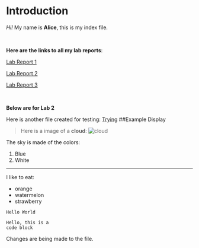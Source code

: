 # Introduction
*Hi!* My name is **Alice**, this is my index file.

<br/>

**Here are the links to all my lab reports**:

[Lab Report 1](https://alicefeather.github.io/cse15l-lab-reports/lab-report-1-week-2.html)

[Lab Report 2](https://alicefeather.github.io/cse15l-lab-reports/lab-report-1-week-4.html)

[Lab Report 3](https://alicefeather.github.io/cse15l-lab-reports/lab-report-3-week-6.html)

<br/>

**Below are for Lab 2**

Here is another file created for testing: [Trying](https://alicefeather.github.io/cse15l-lab-reports/tryHTML.html)
##Example Display
> Here is a image of a **cloud**:
![cloud](https://user-images.githubusercontent.com/103291674/162546960-4fc3c00d-1176-4de9-92c6-2ebed03a85eb.jpg)

The sky is made of the colors:
1. Blue
2. White
---
I like to eat:
- orange
- watermelon
- strawberry

`Hello World`

```
Hello, this is a 
code block
```
Changes are being made to the file.



